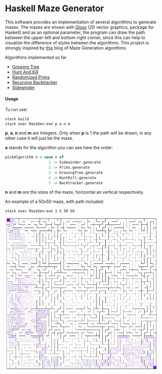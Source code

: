 # Haskell Maze Generator

This software provides an implementation of several algorithms to generate
mazes. The mazes are shown with
[Gloss](https://hackage.haskell.org/package/gloss)
(2D vector graphics, package for Haskell) and as an optional parameter,
the program can draw the path between the upper-left and bottom-right
corner, since this can help to visualize the difference of styles between
the algorithms. This project is strongly inspired by
[this](http://weblog.jamisbuck.org/2011/2/7/maze-generation-algorithm-recap)
blog of Maze Generation algorithms

Algorithms implemented so far
- [Growing Tree](https://github.com/Average-user/MazeGen/tree/master/src/GrowingTree.hs)
- [Hunt And Kill](https://github.com/Average-user/MazeGen/tree/master/src/HuntKill.hs)
- [Randomized Prims](https://github.com/Average-user/MazeGen/tree/master/src/Prims.hs)
- [Recursive Backtracker](https://github.com/Average-user/MazeGen/tree/master/src/Backtracker.hs)
- [Sidewinder](https://github.com/Average-user/MazeGen/tree/master/src/Sidewinder.hs)

#### Usage
Tu run use:

``` text
stack build
stack exec MazeGen-exe p a n m
```

**p**, **a**, **n** and **m** are Integers.
Only when **p** is 1 the path will be drawn, in any other case
it will just be the maze.

**a** stands for the algorithm you can see here the order:

``` haskell
pickAlgorithm n = case n of
                    1 -> Sidewinder.generate
                    2 -> Prims.generate
                    3 -> GrowingTree.generate
                    4 -> HuntKill.generate
                    5 -> Backtracker.generate
```

**n** and **m** are the sizes of the maze, horizontal an vertical respectively.

An example of a 50x50 maze, with path included:

``` text
stack exec MazeGen-exe 1 5 50 50
```

![](https://github.com/Average-user/MazeGen/blob/master/Pictures/example.png)

```
